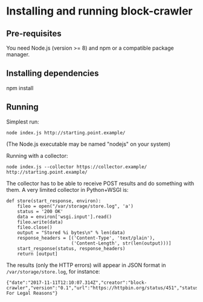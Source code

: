 # Installing and running block-crawler

Pre-requisites
--------------

You need Node.js (version >= 8) and npm or a compatible package manager.

Installing dependencies
-----------------------

npm install

Running
-------

Simplest run:

```
node index.js http://starting.point.example/
```

(The Node.js executable may be named "nodejs" on your system)

Running with a collector:

```
node index.js --collector https://collector.example/ http://starting.point.example/
```

The collector has to be able to receive POST results and do something
with them. A very limited collector in Python+WSGI is:

```
def store(start_response, environ):
    fileo = open("/var/storage/store.log", 'a')
    status = '200 OK'
    data = environ['wsgi.input'].read()
    fileo.write(data)
    fileo.close()
    output = "Stored %i bytes\n" % len(data)
    response_headers = [('Content-Type', 'text/plain'),
                        ('Content-Length', str(len(output)))]
    start_response(status, response_headers)
    return [output]
```
	
The results (only the HTTP errors) will appear in JSON format in
`/var/storage/store.log`, for instance:

```
{"date":"2017-11-11T12:10:07.314Z","creator":"block-crawler","version":"0.1","url":"https://httpbin.org/status/451","status":451,"statusText":"Unavailable For Legal Reasons"}
```
